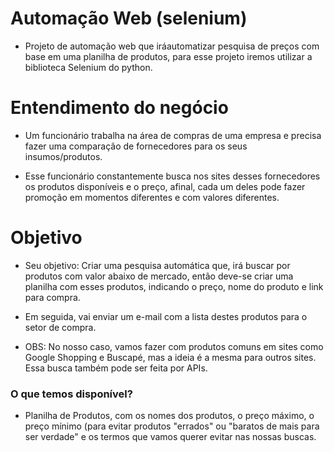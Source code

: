 # Automação Web (selenium)

- Projeto de automação web que iráautomatizar pesquisa de preços com base em uma planilha de produtos, para esse projeto iremos utilizar a biblioteca Selenium do python.

# Entendimento do negócio

- Um funcionário trabalha na área de compras de uma empresa e precisa fazer uma comparação de fornecedores para os seus insumos/produtos.

- Esse funcionário constantemente busca nos sites desses fornecedores os produtos disponíveis e o preço, afinal, cada um deles pode fazer promoção em momentos diferentes e com valores diferentes.

# Objetivo

- Seu objetivo: Criar uma pesquisa automática que, irá buscar por produtos com valor abaixo de mercado, então deve-se criar uma planilha com esses produtos, indicando o preço, nome do produto e link para compra.

- Em seguida, vai enviar um e-mail com a lista destes produtos para o setor de compra.

- OBS: No nosso caso, vamos fazer com produtos comuns em sites como Google Shopping e Buscapé, mas a ideia é a mesma para outros sites. Essa busca também pode ser feita por APIs.


### O que temos disponível?

- Planilha de Produtos, com os nomes dos produtos, o preço máximo, o preço mínimo (para evitar produtos "errados" ou "baratos de mais para ser verdade" e os termos que vamos querer evitar nas nossas buscas.
